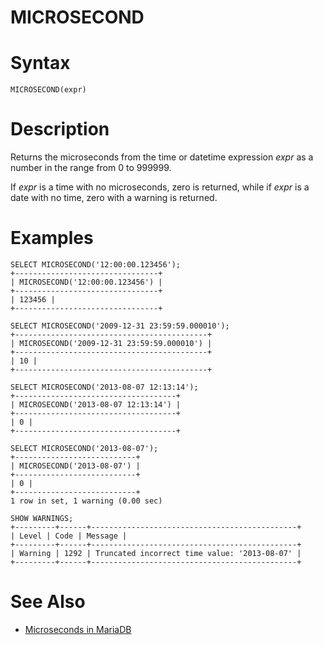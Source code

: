 # MICROSECOND

#

# Syntax

```
MICROSECOND(expr)
```

#

# Description

Returns the microseconds from the time or datetime expression *expr* as a number in the range from 0 to 999999.

If *expr* is a time with no microseconds, zero is returned, while if *expr* is a date with no time, zero with a warning is returned.

#

# Examples

```
SELECT MICROSECOND('12:00:00.123456');
+--------------------------------+
| MICROSECOND('12:00:00.123456') |
+--------------------------------+
| 123456 |
+--------------------------------+

SELECT MICROSECOND('2009-12-31 23:59:59.000010');
+-------------------------------------------+
| MICROSECOND('2009-12-31 23:59:59.000010') |
+-------------------------------------------+
| 10 |
+-------------------------------------------+

SELECT MICROSECOND('2013-08-07 12:13:14');
+------------------------------------+
| MICROSECOND('2013-08-07 12:13:14') |
+------------------------------------+
| 0 |
+------------------------------------+

SELECT MICROSECOND('2013-08-07');
+---------------------------+
| MICROSECOND('2013-08-07') |
+---------------------------+
| 0 |
+---------------------------+
1 row in set, 1 warning (0.00 sec)

SHOW WARNINGS;
+---------+------+----------------------------------------------+
| Level | Code | Message |
+---------+------+----------------------------------------------+
| Warning | 1292 | Truncated incorrect time value: '2013-08-07' |
+---------+------+----------------------------------------------+
```

#

# See Also

* [Microseconds in MariaDB](microseconds-in-mariadb.md)